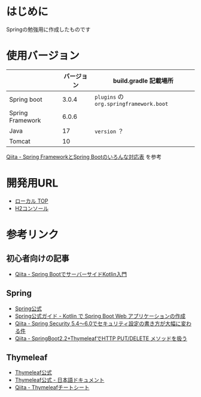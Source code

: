 # はじめに

Springの勉強用に作成したものです

# 使用バージョン

|                  | バージョン | build.gradle 記載場所                      |
|------------------|-------|----------------------------------------|
| Spring boot      | 3.0.4 | `plugins` の `org.springframework.boot` |
| Spring Framework | 6.0.6 |                                        |
| Java             | 17    | `version` ？                            |
| Tomcat           | 10    |                                        |

[Qiita - Spring FrameworkとSpring Bootのいろんな対応表](https://qiita.com/gate9/items/7351557829d7e1e668e9) を参考

# 開発用URL
- [ローカル TOP](http://127.0.0.1:8080)
- [H2コンソール](http://127.0.0.1:8080/h2-console)

# 参考リンク
## 初心者向けの記事
- [Qiita - Spring BootでサーバーサイドKotlin入門](https://qiita.com/kawasaki_dev/items/1a188878eb6928880256)

## Spring
- [Spring公式](https://spring.pleiades.io/)
- [Spring公式ガイド - Kotlin で Spring Boot Web アプリケーションの作成](https://spring.pleiades.io/guides/tutorials/spring-boot-kotlin/)
- [Qiita - Spring Security 5.4〜6.0でセキュリティ設定の書き方が大幅に変わる件](https://qiita.com/suke_masa/items/908805dd45df08ba28d8)
- [Qiita - SpringBoot2.2+ThymeleafでHTTP PUT/DELETE メソッドを扱う](https://qiita.com/kazuhiro1982/items/b8b9965fddf9c5507517)

## Thymeleaf
- [Thymeleaf公式](https://www.thymeleaf.org/index.html)
- [Thymeleaf公式 - 日本語ドキュメント](https://www.thymeleaf.org/doc/tutorials/3.0/usingthymeleaf_ja.html)
- [Qiita - Thymeleafチートシート](https://qiita.com/NagaokaKenichi/items/c6d1b76090ef5ef39482)
